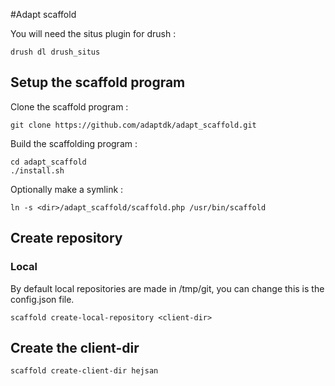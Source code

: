 #Adapt scaffold

You will need the situs plugin for drush :

    drush dl drush_situs
 
## Setup the scaffold program 
    
Clone the scaffold program :

    git clone https://github.com/adaptdk/adapt_scaffold.git

Build the scaffolding program :

    cd adapt_scaffold
    ./install.sh

Optionally make a symlink :
 
    ln -s <dir>/adapt_scaffold/scaffold.php /usr/bin/scaffold

## Create repository

### Local
    
By default local repositories are made in /tmp/git, you can change this is the config.json file.

    scaffold create-local-repository <client-dir>
    
## Create the client-dir

    scaffold create-client-dir hejsan
   